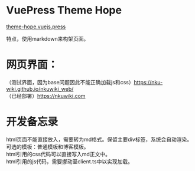 # VuePress Theme Hope
[theme-hope.vuejs.press](https://theme-hope.vuejs.press/zh/)  

特点，使用markdown来构架页面。

# 网页界面：
（测试界面，因为base问题因此不能正确加载js和css）https://nku-wiki.github.io/nkuwiki_web/ <br>
（已经部署）https://nkuwiki.com
# 开发备忘录
html页面不能直接放入，需要转为md格式。保留主要div标签，系统会自动渲染。可选的模板：普通模板和博客模板。<br>
html引用的css代码可以直接写入md正文中。<br>
html引用的js代码，需要挪动至client.ts中以实现加载。<br>
